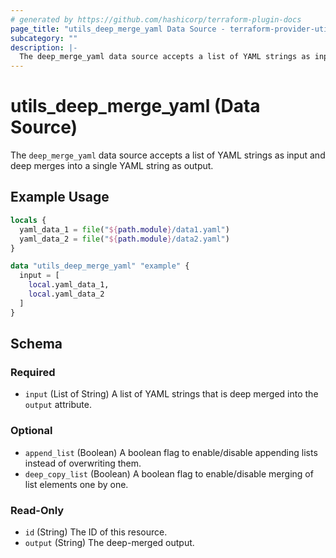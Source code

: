 ```yaml
---
# generated by https://github.com/hashicorp/terraform-plugin-docs
page_title: "utils_deep_merge_yaml Data Source - terraform-provider-utils"
subcategory: ""
description: |-
  The deep_merge_yaml data source accepts a list of YAML strings as input and deep merges into a single YAML string as output.
---
```


# utils_deep_merge_yaml (Data Source)

The `deep_merge_yaml` data source accepts a list of YAML strings as input and deep merges into a single YAML string as output.

## Example Usage

```terraform
locals {
  yaml_data_1 = file("${path.module}/data1.yaml")
  yaml_data_2 = file("${path.module}/data2.yaml")
}

data "utils_deep_merge_yaml" "example" {
  input = [
    local.yaml_data_1,
    local.yaml_data_2
  ]
}
```

<!-- schema generated by tfplugindocs -->
## Schema

### Required

- `input` (List of String) A list of YAML strings that is deep merged into the `output` attribute.

### Optional

- `append_list` (Boolean) A boolean flag to enable/disable appending lists instead of overwriting them.
- `deep_copy_list` (Boolean) A boolean flag to enable/disable merging of list elements one by one.

### Read-Only

- `id` (String) The ID of this resource.
- `output` (String) The deep-merged output.
